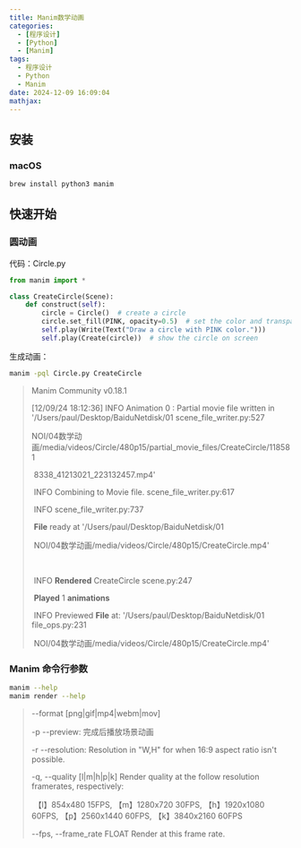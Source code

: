 ```yaml
---
title: Manim数学动画
categories:
  - [程序设计]
  - [Python]
  - [Manim]
tags:
  - 程序设计
  - Python
  - Manim
date: 2024-12-09 16:09:04
mathjax:
---
```


## 安装

### macOS

```bash
brew install python3 manim
```

## 快速开始

### 圆动画

代码：Circle.py

```python
from manim import *

class CreateCircle(Scene):
    def construct(self):
        circle = Circle()  # create a circle
        circle.set_fill(PINK, opacity=0.5)  # set the color and transparency
        self.play(Write(Text("Draw a circle with PINK color.")))
        self.play(Create(circle))  # show the circle on screen
```

生成动画：

```bash
manim -pql Circle.py CreateCircle
```

>Manim Community v0.18.1
>
>
>
>[12/09/24 18:12:36] INFO   Animation 0 : Partial movie file written in '/Users/paul/Desktop/BaiduNetdisk/01 scene_file_writer.py:527
>
>​               NOI/04数学动画/media/videos/Circle/480p15/partial_movie_files/CreateCircle/118581             
>
>​               8338_41213021_223132457.mp4'                                        
>
>​          INFO   Combining to Movie file.                             scene_file_writer.py:617
>
>​          INFO                                            scene_file_writer.py:737
>
>​               **File** ready at '/Users/paul/Desktop/BaiduNetdisk/01                             
>
>​               NOI/04数学动画/media/videos/Circle/480p15/CreateCircle.mp4'                        
>
>​                                                                    
>
>​          INFO   **Rendered** CreateCircle                                     scene.py:247
>
>​               **Played** 1 **animations**                                            
>
>​          INFO   Previewed **File** at: '/Users/paul/Desktop/BaiduNetdisk/01                  file_ops.py:231
>
>​               NOI/04数学动画/media/videos/Circle/480p15/CreateCircle.mp4' 

### Manim 命令行参数

```bash
manim --help
manim render --help
```

>--format [png|gif|mp4|webm|mov]
>
>-p --preview: 完成后播放场景动画
>
>-r --resolution: Resolution in "W,H" for when 16:9 aspect ratio isn't possible.
>
>-q, --quality [l|m|h|p|k]   Render quality at the follow resolution framerates, respectively: 
>
>​	【l】854x480 15FPS, 【m】1280x720 30FPS, 【h】1920x1080 60FPS, 【p】2560x1440 60FPS, 【k】3840x2160 60FPS
>
>--fps, --frame_rate FLOAT   Render at this frame rate.
